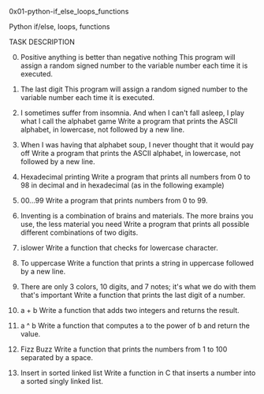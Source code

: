 0x01-python-if_else_loops_functions

Python if/else, loops, functions



TASK	DESCRIPTION

0. Positive anything is better than negative nothing	This program will assign a random signed number to the variable number each time it is executed.

1. The last digit	This program will assign a random signed number to the variable number each time it is executed.

2. I sometimes suffer from insomnia. And when I can't fall asleep, I play what I call the alphabet game	Write a program that prints the ASCII alphabet, in lowercase, not followed by a new line.

3. When I was having that alphabet soup, I never thought that it would pay off	Write a program that prints the ASCII alphabet, in lowercase, not followed by a new line.

4. Hexadecimal printing	Write a program that prints all numbers from 0 to 98 in decimal and in hexadecimal (as in the following example)

5. 00...99	Write a program that prints numbers from 0 to 99.

6. Inventing is a combination of brains and materials. The more brains you use, the less material you need	Write a program that prints all possible different combinations of two digits.

7. islower	Write a function that checks for lowercase character.

8. To uppercase	Write a function that prints a string in uppercase followed by a new line.

9. There are only 3 colors, 10 digits, and 7 notes; it's what we do with them that's important	Write a function that prints the last digit of a number.

10. a + b	Write a function that adds two integers and returns the result.

11. a ^ b	Write a function that computes a to the power of b and return the value.

12. Fizz Buzz	Write a function that prints the numbers from 1 to 100 separated by a space.

13. Insert in sorted linked list	Write a function in C that inserts a number into a sorted singly linked list.
